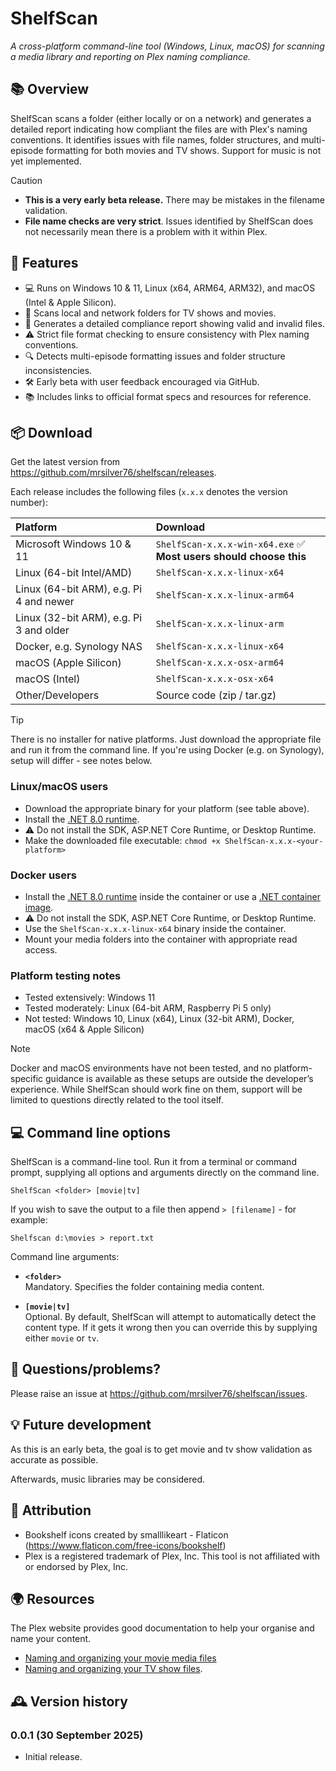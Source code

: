 # ShelfScan
_A cross-platform command-line tool (Windows, Linux, macOS) for scanning a media library and reporting on Plex naming compliance._

## 📚 Overview

ShelfScan scans a folder (either locally or on a network) and generates a detailed report indicating how compliant the files are with Plex's naming conventions. It identifies issues with file names, folder structures, and multi-episode formatting for both movies and TV shows. Support for music is not yet implemented.

>[!CAUTION]
>- **This is a very early beta release.** There may be mistakes in the filename validation.
>- **File name checks are very strict**. Issues identified by ShelfScan does not necessarily mean there is a problem with it within Plex.

## 🧰 Features

- 💻 Runs on Windows 10 & 11, Linux (x64, ARM64, ARM32), and macOS (Intel & Apple Silicon).
- 📂 Scans local and network folders for TV shows and movies.
- 📝 Generates a detailed compliance report showing valid and invalid files.
- ⚠️ Strict file format checking to ensure consistency with Plex naming conventions.
- 🔍 Detects multi-episode formatting issues and folder structure inconsistencies.
- 🛠️ Early beta with user feedback encouraged via GitHub.
- 📚 Includes links to official format specs and resources for reference.

## 📦 Download

Get the latest version from https://github.com/mrsilver76/shelfscan/releases.

Each release includes the following files (`x.x.x` denotes the version number):

|Platform|Download|
|:--------|:-----------|
|Microsoft Windows 10 & 11|`ShelfScan-x.x.x-win-x64.exe` ✅ **Most users should choose this**|
|Linux (64-bit Intel/AMD)|`ShelfScan-x.x.x-linux-x64`|
|Linux (64-bit ARM), e.g. Pi 4 and newer|`ShelfScan-x.x.x-linux-arm64`|
|Linux (32-bit ARM), e.g. Pi 3 and older|`ShelfScan-x.x.x-linux-arm`|
|Docker, e.g. Synology NAS|`ShelfScan-x.x.x-linux-x64`|
|macOS (Apple Silicon)|`ShelfScan-x.x.x-osx-arm64`|
|macOS (Intel)|`ShelfScan-x.x.x-osx-x64`|
|Other/Developers|Source code (zip / tar.gz)|

> [!TIP]
> There is no installer for native platforms. Just download the appropriate file and run it from the command line. If you're using Docker (e.g. on Synology), setup will differ - see notes below.

### Linux/macOS users

- Download the appropriate binary for your platform (see table above).
- Install the [.NET 8.0 runtime](https://learn.microsoft.com/en-gb/dotnet/core/install/linux?WT.mc_id=dotnet-35129-website).
- ⚠️ Do not install the SDK, ASP.NET Core Runtime, or Desktop Runtime.
- Make the downloaded file executable: `chmod +x ShelfScan-x.x.x-<your-platform>`

### Docker users

- Install the [.NET 8.0 runtime](https://learn.microsoft.com/en-gb/dotnet/core/install/linux?WT.mc_id=dotnet-35129-website) inside the container or use a [.NET container image](https://learn.microsoft.com/en-gb/dotnet/core/docker/introduction#net-images).
- ⚠️ Do not install the SDK, ASP.NET Core Runtime, or Desktop Runtime.
- Use the `ShelfScan-x.x.x-linux-x64` binary inside the container.
- Mount your media folders into the container with appropriate read access.

### Platform testing notes

* Tested extensively: Windows 11  
* Tested moderately: Linux (64-bit ARM, Raspberry Pi 5 only)  
* Not tested: Windows 10, Linux (x64), Linux (32-bit ARM), Docker, macOS (x64 & Apple Silicon)

>[!NOTE]
>Docker and macOS environments have not been tested, and no platform-specific guidance is available as these setups are outside the developer’s experience. While ShelfScan should work fine on them, support will be limited to questions directly related to the tool itself.

## 💻 Command line options

ShelfScan is a command-line tool. Run it from a terminal or command prompt, supplying all options and arguments directly on the command line.

```
ShelfScan <folder> [movie|tv]
```

If you wish to save the output to a file then append `> [filename]` - for example:

```
Shelfscan d:\movies > report.txt
```

Command line arguments:

- **`<folder>`**   
  Mandatory. Specifies the folder containing media content.

- **`[movie|tv]`**   
  Optional. By default, ShelfScan will attempt to automatically detect the content type. If it gets it wrong then you can override this by supplying either `movie` or `tv`.

## 🛟 Questions/problems?

Please raise an issue at https://github.com/mrsilver76/shelfscan/issues.

## 💡 Future development

As this is an early beta, the goal is to get movie and tv show validation as accurate as possible.

Afterwards, music libraries may be considered.

## 📝 Attribution

- Bookshelf icons created by smalllikeart - Flaticon (https://www.flaticon.com/free-icons/bookshelf)
- Plex is a registered trademark of Plex, Inc. This tool is not affiliated with or endorsed by Plex, Inc.

## 🌍 Resources

The Plex website provides good documentation to help your organise and name your content.
-  [Naming and organizing your movie media files](https://support.plex.tv/articles/naming-and-organizing-your-movie-media-files/)
-  [Naming and organizing your TV show files](https://support.plex.tv/articles/naming-and-organizing-your-tv-show-files/).

## 🕰️ Version history

### 0.0.1 (30 September 2025)
- Initial release.
